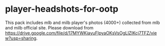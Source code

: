 # player-headshots-for-ootp
This pack includes mlb and milb player's photos (4000+) collected from mlb and milb official site.
Please download from https://drive.google.com/file/d/17MYWKiayuFlpyaOKsVsOgLlZIKcj7TFZ/view?usp=sharing.
